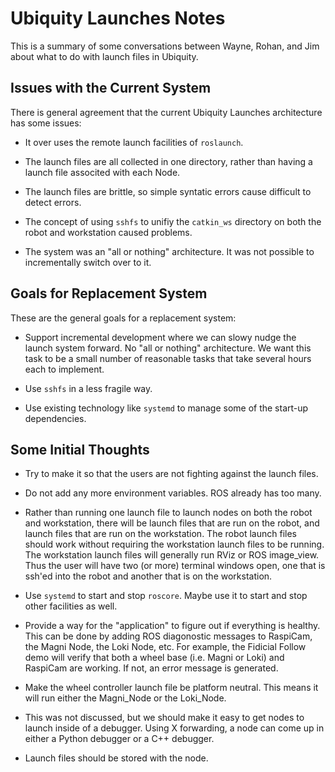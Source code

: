 # Ubiquity Launches Notes

This is a summary of some conversations between Wayne, Rohan, and Jim about
what to do with launch files in Ubiquity.

## Issues with the Current System

There is general agreement that the current Ubiquity Launches architecture has
some issues:

* It over uses the remote launch facilities of `roslaunch`.

* The launch files are all collected in one directory, rather than having
  a launch file associted with each Node.

* The launch files are brittle, so simple syntatic errors cause difficult
  to detect errors.

* The concept of using `sshfs` to unifiy the `catkin_ws` directory on both
  the robot and workstation caused problems.

* The system was an "all or nothing" architecture.  It was not possible to
  incrementally switch over to it.

## Goals for Replacement System

These are the general goals for a replacement system:

* Support incremental development where we can slowy nudge the launch system forward.
  No "all or nothing" architecture.  We want this task to be a small number of reasonable
  tasks that take several hours each to implement.

* Use `sshfs` in a less fragile way.

* Use existing technology like `systemd` to manage some of the start-up dependencies.

## Some Initial Thoughts

* Try to make it so that the users are not fighting against the launch files.

* Do not add any more environment variables.  ROS already has too many.

* Rather than running one launch file to launch nodes on both the robot and workstation,
  there will be launch files that are run on the robot, and launch files that are run
  on the workstation.  The robot launch files should work without requiring the workstation
  launch files to be running.  The workstation launch files will generally run RViz or
  ROS image_view.  Thus the user will have two (or more) terminal windows open, one
  that is ssh'ed into the robot and another that is on the workstation.

* Use `systemd` to start and stop `roscore`.  Maybe use it to start and stop
  other facilities as well.

* Provide a way for the "application" to figure out if everything is healthy.
  This can be done by adding ROS diagonostic messages to RaspiCam, the Magni Node,
  the Loki Node, etc.  For example, the Fidicial Follow demo will verify that
  both a wheel base (i.e. Magni or Loki) and RaspiCam are working.  If not, an
  error message is generated.

* Make the wheel controller launch file be platform neutral.  This means it will run
  either the Magni_Node or the Loki_Node.

* This was not discussed, but we should make it easy to get nodes to launch inside
  of a debugger.  Using X forwarding, a node can come up in either a Python debugger
  or a C++ debugger.

* Launch files should be stored with the node.



